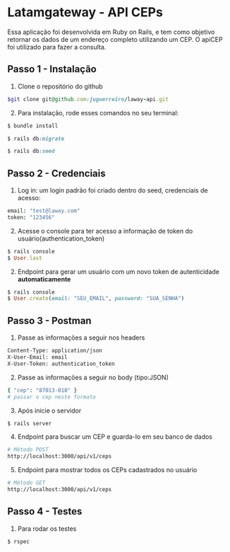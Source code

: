 # Latamgateway - API CEPs
Essa aplicação foi desenvolvida em Ruby on Rails, e tem como objetivo retornar os dados de um endereço completo utilizando um CEP. 
O apiCEP foi utilizado para fazer a consulta.

## Passo 1 - Instalação
1. Clone o repositório do github
```ruby
$git clone git@github.com:juguerreiro/laway-api.git
```

2. Para instalação, rode esses comandos no seu terminal:

```ruby
$ bundle install
```
```ruby
$ rails db:migrate
```
```ruby
$ rails db:seed
```

## Passo 2 - Credenciais
1. Log in: um login padrão foi criado dentro do seed, credenciais de acesso:

```sh
email: "test@laway.com"
token: "123456"
```
2. Acesse o console para ter acesso a informação de token do usuário(authentication_token)
```ruby
$ rails console
$ User.last
```
2. Endpoint para gerar um usuário com um novo token de autenticidade **automaticamente**
```ruby
$ rails console
$ User.create(email: "SEU_EMAIL", password: "SUA_SENHA")
```

## Passo 3 - Postman
1. Passe as informações a seguir nos headers
```sh                                   
Content-Type: application/json     
X-User-Email: email         
X-User-Token: authentication_token                 
```
2. Passe as informações a seguir no body (tipo:JSON)
```sh
{ "cep": "87013-010" }
# passar o cep neste formato
```
3. Após inicie o servidor
```ruby
$ rails server
```
4. Endpoint para buscar um CEP e guarda-lo em seu banco de dados
```sh
# Método POST
http://localhost:3000/api/v1/ceps
```
5. Endpoint para mostrar todos os CEPs cadastrados no usuário
```sh
# Método GET
http://localhost:3000/api/v1/ceps
```

## Passo 4 - Testes
1. Para rodar os testes 
```ruby
$ rspec
```
